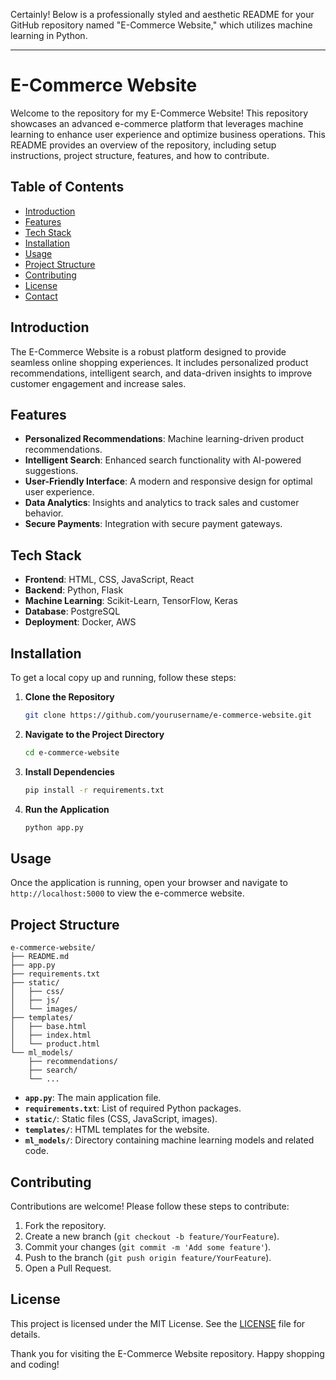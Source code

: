 Certainly! Below is a professionally styled and aesthetic README for your GitHub repository named "E-Commerce Website," which utilizes machine learning in Python.

---

# E-Commerce Website

Welcome to the repository for my E-Commerce Website! This repository showcases an advanced e-commerce platform that leverages machine learning to enhance user experience and optimize business operations. This README provides an overview of the repository, including setup instructions, project structure, features, and how to contribute.

## Table of Contents

- [Introduction](#introduction)
- [Features](#features)
- [Tech Stack](#tech-stack)
- [Installation](#installation)
- [Usage](#usage)
- [Project Structure](#project-structure)
- [Contributing](#contributing)
- [License](#license)
- [Contact](#contact)

## Introduction

The E-Commerce Website is a robust platform designed to provide seamless online shopping experiences. It includes personalized product recommendations, intelligent search, and data-driven insights to improve customer engagement and increase sales.

## Features

- **Personalized Recommendations**: Machine learning-driven product recommendations.
- **Intelligent Search**: Enhanced search functionality with AI-powered suggestions.
- **User-Friendly Interface**: A modern and responsive design for optimal user experience.
- **Data Analytics**: Insights and analytics to track sales and customer behavior.
- **Secure Payments**: Integration with secure payment gateways.

## Tech Stack

- **Frontend**: HTML, CSS, JavaScript, React
- **Backend**: Python, Flask
- **Machine Learning**: Scikit-Learn, TensorFlow, Keras
- **Database**: PostgreSQL
- **Deployment**: Docker, AWS

## Installation

To get a local copy up and running, follow these steps:

1. **Clone the Repository**
    ```bash
    git clone https://github.com/yourusername/e-commerce-website.git
    ```

2. **Navigate to the Project Directory**
    ```bash
    cd e-commerce-website
    ```

3. **Install Dependencies**
    ```bash
    pip install -r requirements.txt
    ```

4. **Run the Application**
    ```bash
    python app.py
    ```

## Usage

Once the application is running, open your browser and navigate to `http://localhost:5000` to view the e-commerce website.

## Project Structure

```plaintext
e-commerce-website/
├── README.md
├── app.py
├── requirements.txt
├── static/
│   ├── css/
│   ├── js/
│   └── images/
├── templates/
│   ├── base.html
│   ├── index.html
│   └── product.html
└── ml_models/
    ├── recommendations/
    ├── search/
    └── ...
```

- **`app.py`**: The main application file.
- **`requirements.txt`**: List of required Python packages.
- **`static/`**: Static files (CSS, JavaScript, images).
- **`templates/`**: HTML templates for the website.
- **`ml_models/`**: Directory containing machine learning models and related code.

## Contributing

Contributions are welcome! Please follow these steps to contribute:

1. Fork the repository.
2. Create a new branch (`git checkout -b feature/YourFeature`).
3. Commit your changes (`git commit -m 'Add some feature'`).
4. Push to the branch (`git push origin feature/YourFeature`).
5. Open a Pull Request.

## License

This project is licensed under the MIT License. See the [LICENSE](LICENSE) file for details.


Thank you for visiting the E-Commerce Website repository. Happy shopping and coding!
